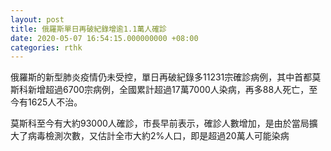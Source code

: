 ```yaml
---
layout: post
title: 俄羅斯單日再破紀錄增逾1.1萬人確診
date: 2020-05-07 16:54:15.000000000 +08:00
categories: rthk
---
```


俄羅斯的新型肺炎疫情仍未受控，單日再破紀錄多11231宗確診病例，其中首都莫斯科新增超過6700宗病例，全國累計超過17萬7000人染病，再多88人死亡，至今有1625人不治。

莫斯科至今有大約93000人確診，市長早前表示，確診人數增加，是由於當局擴大了病毒檢測次數，又估計全市大約2%人口，即是超過20萬人可能染病
